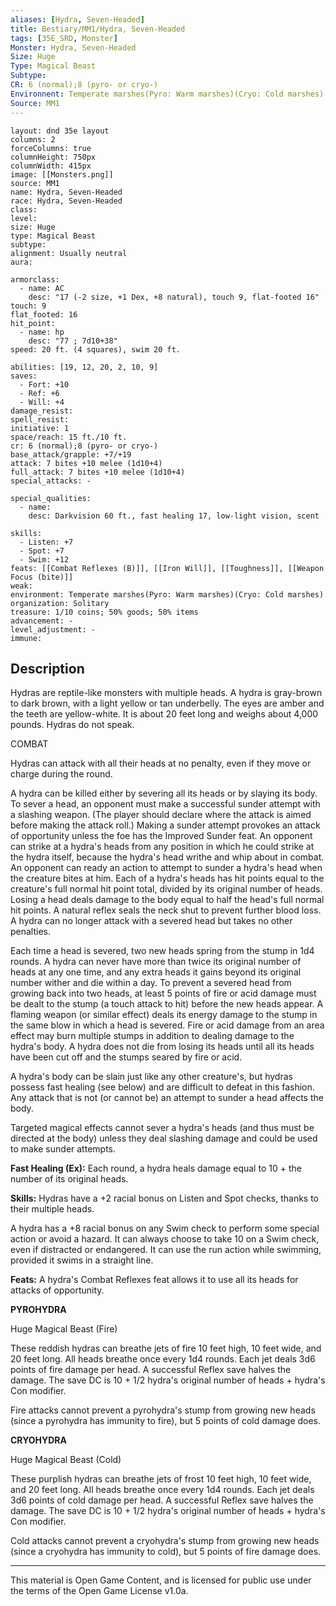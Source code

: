 ```yaml
---
aliases: [Hydra, Seven-Headed]
title: Bestiary/MM1/Hydra, Seven-Headed
tags: [35E_SRD, Monster]
Monster: Hydra, Seven-Headed
Size: Huge
Type: Magical Beast
Subtype: 
CR: 6 (normal);8 (pyro- or cryo-)
Environnent: Temperate marshes(Pyro: Warm marshes)(Cryo: Cold marshes)
Source: MM1
---
```


```statblock
layout: dnd 35e layout
columns: 2
forceColumns: true
columnHeight: 750px
columnWidth: 415px
image: [[Monsters.png]]
source: MM1
name: Hydra, Seven-Headed
race: Hydra, Seven-Headed
class: 
level: 
size: Huge
type: Magical Beast
subtype: 
alignment: Usually neutral
aura: 

armorclass:
  - name: AC
    desc: "17 (-2 size, +1 Dex, +8 natural), touch 9, flat-footed 16"
touch: 9
flat_footed: 16
hit_point:
  - name: hp
    desc: "77 ; 7d10+38"
speed: 20 ft. (4 squares), swim 20 ft.

abilities: [19, 12, 20, 2, 10, 9]
saves:
  - Fort: +10
  - Ref: +6
  - Will: +4
damage_resist: 
spell_resist: 
initiative: 1
space/reach: 15 ft./10 ft.
cr: 6 (normal);8 (pyro- or cryo-)
base_attack/grapple: +7/+19
attack: 7 bites +10 melee (1d10+4)
full_attack: 7 bites +10 melee (1d10+4)
special_attacks: -

special_qualities:
  - name: 
    desc: Darkvision 60 ft., fast healing 17, low-light vision, scent

skills:
  - Listen: +7
  - Spot: +7
  - Swim: +12
feats: [[Combat Reflexes (B)]], [[Iron Will]], [[Toughness]], [[Weapon Focus (bite)]]
weak: 
environment: Temperate marshes(Pyro: Warm marshes)(Cryo: Cold marshes)
organization: Solitary
treasure: 1/10 coins; 50% goods; 50% items
advancement: -
level_adjustment: -
immune: 
```

## Description

<p>Hydras are reptile-like monsters with multiple heads. A hydra is gray-brown to dark brown, with a light yellow or tan underbelly. The eyes are amber and the teeth are yellow-white. It is about 20 feet long and weighs about 4,000 pounds. Hydras do not speak.</p>
<p>COMBAT</p>
<p>Hydras can attack with all their heads at no penalty, even if they move or charge during the round.</p>
<p>A hydra can be killed either by severing all its heads or by slaying its body. To sever a head, an opponent must make a successful sunder attempt with a slashing weapon. (The player should declare where the attack is aimed before making the attack roll.) Making a sunder attempt provokes an attack of opportunity unless the foe has the Improved Sunder feat. An opponent can strike at a hydra's heads from any position in which he could strike at the hydra itself, because the hydra's head writhe and whip about in combat. An opponent can ready an action to attempt to sunder a hydra's head when the creature bites at him. Each of a hydra's heads has hit points equal to the creature's full normal hit point total, divided by its original number of heads. Losing a head deals damage to the body equal to half the head's full normal hit points. A natural reflex seals the neck shut to prevent further blood loss. A hydra can no longer attack with a severed head but takes no other penalties.</p>
<p>Each time a head is severed, two new heads spring from the stump in 1d4 rounds. A hydra can never have more than twice its original number of heads at any one time, and any extra heads it gains beyond its original number wither and die within a day. To prevent a severed head from growing back into two heads, at least 5 points of fire or acid damage must be dealt to the stump (a touch attack to hit) before the new heads appear. A flaming weapon (or similar effect) deals its energy damage to the stump in the same blow in which a head is severed. Fire or acid damage from an area effect may burn multiple stumps in addition to dealing damage to the hydra's body. A hydra does not die from losing its heads until all its heads have been cut off and the stumps seared by fire or acid.</p>
<p>A hydra's body can be slain just like any other creature's, but hydras possess fast healing (see below) and are difficult to defeat in this fashion. Any attack that is not (or cannot be) an attempt to sunder a head affects the body.</p>
<p>Targeted magical effects cannot sever a hydra's heads (and thus must be directed at the body) unless they deal slashing damage and could be used to make sunder attempts.</p>
<p>
            <b>Fast Healing (Ex):</b> Each round, a hydra heals damage equal to 10 + the number of its original heads.</p>
<p>
            <b>Skills:</b> Hydras have a +2 racial bonus on Listen and Spot checks, thanks to their multiple heads.</p>
<p>A hydra has a +8 racial bonus on any Swim check to perform some special action or avoid a hazard. It can always choose to take 10 on a Swim check, even if distracted or endangered. It can use the run action while swimming, provided it swims in a straight line.</p>
<p>
            <b>Feats:</b> A hydra's Combat Reflexes feat allows it to use all its heads for attacks of opportunity.</p>
<p>
            <b>PYROHYDRA</b>
          </p>
<p>Huge Magical Beast (Fire)</p>
<p>These reddish hydras can breathe jets of fire 10 feet high, 10 feet wide, and 20 feet long. All heads breathe once every 1d4 rounds. Each jet deals 3d6 points of fire damage per head. A successful Reflex save halves the damage. The save DC is 10 + 1/2 hydra's original number of heads + hydra's Con modifier.</p>
<p>Fire attacks cannot prevent a pyrohydra's stump from growing new heads (since a pyrohydra has immunity to fire), but 5 points of cold damage does.</p>
<p>
            <b>CRYOHYDRA</b>
          </p>
<p>Huge Magical Beast (Cold)</p>
<p>These purplish hydras can breathe jets of frost 10 feet high, 10 feet wide, and 20 feet long. All heads breathe once every 1d4 rounds. Each jet deals 3d6 points of cold damage per head. A successful Reflex save halves the damage. The save DC is 10 + 1/2 hydra's original number of heads + hydra's Con modifier.</p>
<p>Cold attacks cannot prevent a cryohydra's stump from growing new heads (since a cryohydra has immunity to cold), but 5 points of fire damage does.</p>
<p>
          </p>

---

This material is Open Game Content, and is licensed for public use under
the terms of the Open Game License v1.0a.
